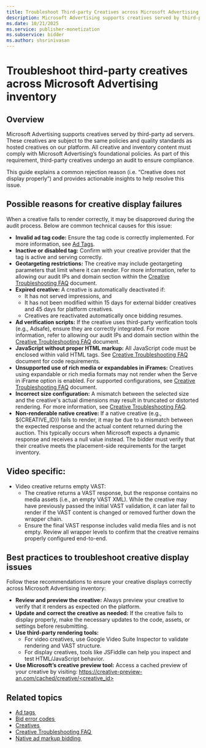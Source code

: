 ```yaml
---
title: Troubleshoot Third-party Creatives across Microsoft Advertising Inventory 
description: Microsoft Advertising supports creatives served by third-party ad servers. These creatives are subject to the same policies and quality standards as hosted creatives on our Bidders platform.
ms.date: 10/21/2025
ms.service: publisher-monetization
ms.subservice: bidder
ms.author: shsrinivasan
---
```


# Troubleshoot third-party creatives across Microsoft Advertising inventory 

## Overview

Microsoft Advertising supports creatives served by third-party ad servers. These creatives are subject to the same policies and quality standards as hosted creatives on our platform. All creative and inventory content must comply with Microsoft Advertising’s foundational policies. As part of this requirement, third-party creatives undergo an audit to ensure compliance. 

This guide explains a common rejection reason (i.e. “Creative does not display properly”) and provides actionable insights to help resolve this issue. 

## Possible reasons for creative display failures 

When a creative fails to render correctly, it may be disapproved during the audit process. Below are common technical causes for this issue: 
 
- **Invalid ad tag code:** Ensure the tag code is correctly implemented. For more information, see [Ad Tags](../industry-reference/ad-tags.md). 
- **Inactive or disabled tag:** Confirm with your creative provider that the tag is active and serving correctly. 
- **Geotargeting restrictions:** The creative may include geotargeting parameters that limit where it can render. For more information, refer to allowing our audit IPs and domain section within the [Creative Troubleshooting FAQ](creative-troubleshooting-faq.md) document. 
- **Expired creative:** A creative is automatically deactivated if: 
    - It has not served impressions, and 
    - It has not been modified within 15 days for external bidder creatives and 45 days for platform creatives. 
    - Creatives are reactivated automatically once bidding resumes. 
- **Ad verification scripts:** If the creative uses third-party verification tools (e.g., Adsafe), ensure they are correctly integrated. For more information, refer to allowing our audit IPs and domain section within the [Creative Troubleshooting FAQ](creative-troubleshooting-faq.md) document. 
- **JavaScript without proper HTML markup:** All JavaScript code must be enclosed within valid HTML tags. See [Creative Troubleshooting FAQ](creative-troubleshooting-faq.md) document for code requirements. 
- **Unsupported use of rich media or expandables in iFrames:** Creatives using expandable or rich media formats may not render when the Serve in iFrame option is enabled. For supported configurations, see [Creative Troubleshooting FAQ](creative-troubleshooting-faq.md) document. 
- **Incorrect size configuration:** A mismatch between the selected size and the creative's actual dimensions may result in truncated or distorted rendering. For more information, see [Creative Troubleshooting FAQ](creative-troubleshooting-faq.md). 
- **Non-renderable native creative:** If a native creative (e.g., ${CREATIVE_ID}) fails to render, it may be due to a mismatch between the expected response and the actual content returned during the auction. This typically occurs when Microsoft expects a dynamic response and receives a null value instead. The bidder must verify that their creative meets the placement-side requirements for the target inventory. 

## Video specific: 
- Video creative returns empty VAST:
    - The creative returns a VAST response, but the response contains no media assets (i.e., an empty VAST XML). While the creative may have previously passed the initial VAST validation, it can later fail to render if the VAST content is changed or removed further down the wrapper chain. 
    - Ensure the final VAST response includes valid media files and is not empty. Review all wrapper levels to confirm that the creative remains properly configured end-to-end. 

## Best practices to troubleshoot creative display issues 

Follow these recommendations to ensure your creative displays correctly across Microsoft Advertising inventory:

- **Review and preview the creative:** Always preview your creative to verify that it renders as expected on the platform. 
- **Update and correct the creative as needed:** If the creative fails to display properly, make the necessary updates to the code, assets, or settings before resubmitting. 
- **Use third-party rendering tools:**
    - For video creatives, use Google Video Suite Inspector to validate rendering and VAST structure. 
    - For display creatives, tools like JSFiddle can help you inspect and test HTML/JavaScript behavior. 
- **Use Microsoft’s creative preview tool:** Access a cached preview of your creative by visiting: [https://creative-preview-an.com/cached/creative/<creative_id>](https://creative-preview-an.com/cached/creative/<creative_id>)


## Related topics
- [Ad tags ](../industry-reference/ad-tags.md)
- [Bid error codes ](bid-error-codes.md)
- [Creatives ](../industry-reference/creatives.md)
- [Creative Troubleshooting FAQ ](creative-troubleshooting-faq.md)
- [Native ad markup bidding ](native-ad-markup-bidding.md)
